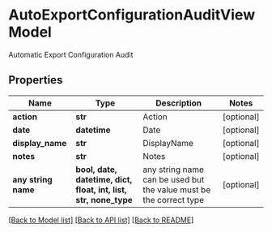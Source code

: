 # AutoExportConfigurationAuditViewModel

Automatic Export Configuration Audit

## Properties
Name | Type | Description | Notes
------------ | ------------- | ------------- | -------------
**action** | **str** | Action | [optional] 
**date** | **datetime** | Date | [optional] 
**display_name** | **str** | DisplayName | [optional] 
**notes** | **str** | Notes | [optional] 
**any string name** | **bool, date, datetime, dict, float, int, list, str, none_type** | any string name can be used but the value must be the correct type | [optional]

[[Back to Model list]](../README.md#documentation-for-models) [[Back to API list]](../README.md#documentation-for-api-endpoints) [[Back to README]](../README.md)


